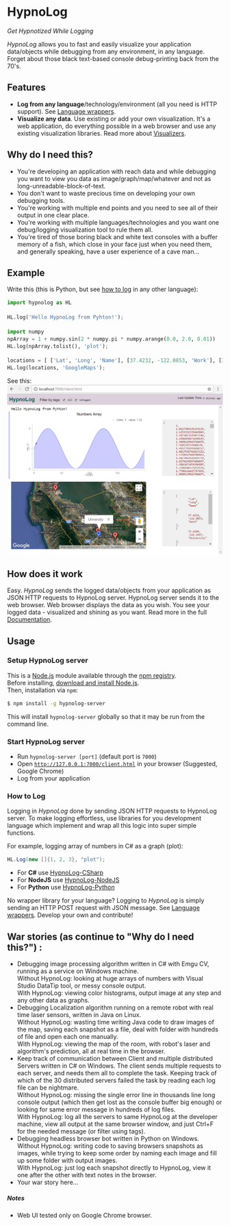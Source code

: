 HypnoLog
==========================
*Get Hypnotized While Logging*

*HypnoLog* allows you to fast and easily visualize your application data/objects
while debugging from any environment, in any language. Forget about those black
    text-based console debug-printing back from the 70's.

## Features
- **Log from any language**/technology/environment (all you need is HTTP
  support). See [Language wrappers].
- **Visualize any data**. Use existing or add your own visualization. It's a web
  application, do everything possible in a web browser and use any existing
  visualization libraries. Read more about [Visualizers][visualizers
  documentation].  

## Why do I need this?
- You're developing an application with reach data and while debugging you want
  to view you data as image/graph/map/whatever and not as
  long-unreadable-block-of-text. 
- You don't want to waste precious time on developing your own debugging tools.
- You're working with multiple end points and you need to see all of their
  output in one clear place.
- You're working with multiple languages/technologies and you want one
  debug/logging visualization tool to rule them all.
- You're tired of those boring black and white text consoles with a buffer
  memory of a fish, which close in your face just when you need them, and
  generally speaking, have a user experience of a cave man...

## Example
Write this (this is Python, but see [how to log](#how-to-log) in any other
language):
```python
import hypnolog as HL

HL.log('Hello HypnoLog from Pyhton!');

import numpy
npArray = 1 + numpy.sin(2 * numpy.pi * numpy.arange(0.0, 2.0, 0.01))
HL.log(npArray.tolist(), 'plot');

locations = [ ['Lat', 'Long', 'Name'], [37.4232, -122.0853, 'Work'], [37.4289, -122.1697, 'University'], [37.6153, -122.3900, 'Airport'], [37.4422, -122.1731, 'Shopping'] ];
HL.log(locations, 'GoogleMaps');
```

See this:
![alt text](/doc/images/screenshot_hypnolog-python-example.png "HypnoLog UI screenshot")

## How does it work
Easy. *HypnoLog* sends the logged data/objects from your application as JSON
HTTP requests to HypnoLog server. HypnoLog server sends it to the web browser.
Web browser displays the data as you wish. You see your logged data - visualized
and shining as you want. Read more in the full [Documentation].

## Usage

### Setup HypnoLog server
This is a [Node.js](https://nodejs.org/en/) module available through the [npm
registry](https://www.npmjs.com/).  
Before installing, [download and install Node.js](https://nodejs.org/en/download/).  
Then, installation via `npm`:
```bash
$ npm install -g hypnolog-server
```
This will install `hypnolog-server` globally so that it may be run from the
command line.

### Start HypnoLog server
- Run `hypnolog-server [port]` (default port is `7000`)
- Open [`http://127.0.0.1:7000/client.html`](http://127.0.0.1:7000/client.html)
  in your browser (Suggested, Google Chrome)
- Log from your application

### How to Log
Logging in *HypnoLog* done by sending JSON HTTP requests to HypnoLog server. To
make logging effortless, use libraries for you development language which
implement and wrap all this logic into super simple functions.

For example, logging array of numbers in C# as a graph (plot):
```csharp
HL.Log(new []{1, 2, 3}, "plot");
```

- For **C#** use [HypnoLog-CSharp](https://github.com/SimonLdj/hypnolog-csharp)
- For **NodeJS** use [HypnoLog-NodeJS](https://github.com/SimonLdj/hypnolog-nodejs)
- For **Python** use [HypnoLog-Python ](https://github.com/SimonLdj/hypnolog-python)

No wrapper library for your language? Logging to *HypnoLog* is simply sending
an HTTP POST request with JSON message. See [Language wrappers]. Develop your own and
contribute!

## War stories (as continue to "Why do I need this?") :
- Debugging image processing algorithm written in C# with Emgu CV, running as a
  service on Windows machine.  
  Without HypnoLog: looking at huge arrays of numbers with Visual Studio DataTip
  tool, or messy console output.  
  With HypnoLog: viewing color histograms, output image at any step and any
  other data as graphs.  
- Debugging Localization algorithm running on a remote robot with real time
  laser sensors, written in Java on Linux.  
  Without HypnoLog: wasting time writing Java code to draw images of the map,
  saving each snapshot as a file, deal with folder with hundreds of file and
  open each one manually.  
  With HypnoLog: viewing the map of the room, with robot's laser and algorithm's
  prediction, all at real time in the browser.  
- Keep track of communication between Client and multiple distributed Servers
  written in C# on Windows. The client sends multiple requests to each server,
  and needs them all to complete the task. Keeping track of which of the 30
  distributed servers failed the task by reading each log file can be nightmare.  
  Without HypnoLog: missing the single error line in thousands line long console
  output (which then get lost as the console buffer big enough) or looking for
  same error message in hundreds of log files.  
  With HypnoLog: log all the servers to same HypnoLog at the developer machine,
  view all output at the same browser window, and just Ctrl+F for the needed
  message (or filter using tags). 
- Debugging headless browser bot written in Python on Windows.  
  Without HypnoLog: writing code to saving browsers snapshots as images, while
  trying to keep some order by naming each image and fill up some folder with
  output images.  
  With HypnoLog: just log each snapshot directly to HypnoLog, view it one after
  the other with text notes in the browser.
- Your war story here...

##### Notes
- Web UI tested only on Google Chrome browser.


[documentation]:                    doc/HypnoLog-documentation.md
[visualizers documentation]:        doc/HypnoLog-documentation.md#visualizers
[language wrappers]:                doc/HypnoLog-documentation.md#language-wrappers
[server api]:                       doc/api-doc.md
